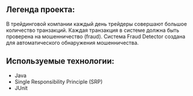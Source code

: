 ## Легенда проекта:
В трейдинговой компании каждый день трейдеры совершают большое количество транзакций.
Каждая транзакция в системе должна быть проверена на мошенничество (fraud).
Система Fraud Detector создана для автоматического обнаружения мошенничества.


## Используемые технологии:
- Java
- Single Responsibility Principle (SRP)
- JUnit
